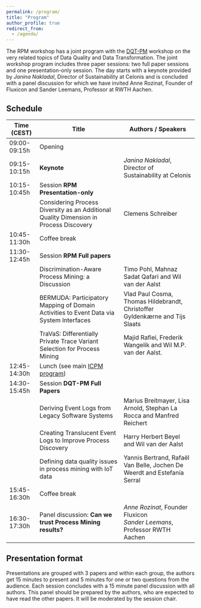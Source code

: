 ```yaml
---
permalink: /program/
title: "Program"
author_profile: true
redirect_from: 
  - /agenda/
---
```



The RPM workshop has a joint program with the [DQT-PM](https://www.processdataquality.com/dqthome) workshop on the very related topics of Data Quality and Data Transformation. The joint workshop program includes three paper sessions: two full paper sessions and one presentation-only session. The day starts with a keynote provided by *Janina Nakladal*, Director of Sustainability at Celonis and is concluded with a panel discussion for which we have invited Anne Rozinat, Founder of Fluxicon and Sander Leemans, Professor at RWTH Aachen.

## Schedule

| Time (CEST)     | Title     | Authors / Speakers                                                             |
| --------------- | --------- | ------------------------------------------------------------ |
| 09:00-09:15h    | Opening  |  |
| 09:15-10:15h    | **Keynote** | *Janina Nakladal*, Director of Sustainability at Celonis |
| 10:15-10:45h    | Session **RPM Presentation-only** |  |
|                 | Considering Process Diversity as an Additional Quality Dimension in Process Discovery | Clemens Schreiber |
| 10:45-11:30h    | Coffee break     | |
| 11:30-12:45h    | Session **RPM Full papers** |  |
|                 | Discrimination-Aware Process Mining: a Discussion | Timo Pohl, Mahnaz Sadat Qafari and Wil van der Aalst |
|                 | BERMUDA: Participatory Mapping of Domain Activities to Event Data via System Interfaces | Vlad Paul Cosma, Thomas Hildebrandt, Christoffer Gyldenkærne and Tijs Slaats |
|                 | TraVaS: Differentially Private Trace Variant Selection for Process Mining | Majid Rafiei, Frederik Wangelik and Wil M.P. van der Aalst.   |
| 12:45-14:30h    | Lunch (see main [ICPM program](https://icpmconference.org/2022/program/))       | |
| 14:30-15:45h    | Session **DQT-PM Full Papers** |  |
|                 | Deriving Event Logs from Legacy Software Systems | Marius Breitmayer, Lisa Arnold, Stephan La Rocca and Manfred Reichert |
|                 | Creating Translucent Event Logs to Improve Process Discovery | Harry Herbert Beyel and Wil van der Aalst |
|                 | Defining data quality issues in process mining with IoT data | Yannis Bertrand, Rafaël Van Belle, Jochen De Weerdt and Estefanía Serral |
| 15:45-16:30h    | Coffee break     | |
| 16:30-17:30h    | Panel discussion: **Can we trust Process Mining results?** | *Anne Rozinat*, Founder Fluxicon  <br> *Sander Leemans*, Professor RWTH Aachen |

## Presentation format

Presentations are grouped with 3 papers and within each group, the authors get 15 minutes to present and 5 minutes for one or two questions from the audience. Each session concludes with a 15 minute panel discussion with all authors. This panel should be prepared by the authors, who are expected to have read the other papers. It will be moderated by the session chair.
